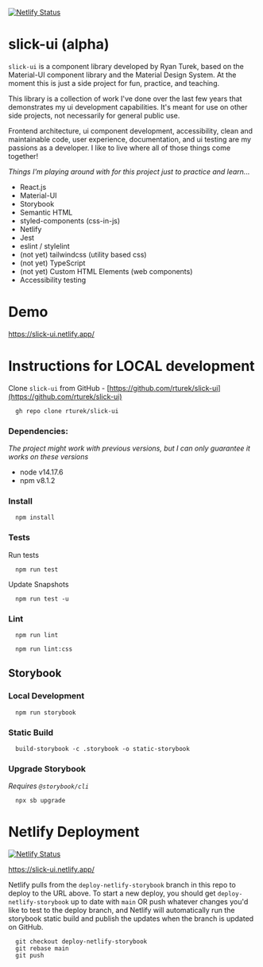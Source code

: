 [![Netlify Status](https://api.netlify.com/api/v1/badges/73200f96-fc74-4825-98cd-a97f105e3155/deploy-status)](https://app.netlify.com/sites/slick-ui/deploys)

# slick-ui (alpha)
`slick-ui` is a component library developed by Ryan Turek, based on the Material-UI component library and the Material Design System. At the moment this is just a side project for fun, practice, and teaching.

This library is a collection of work I've done over the last few years that demonstrates my ui development capabilities. It's meant for use on other side projects, not necessarily for general public use.

Frontend architecture, ui component development, accessibility, clean and maintainable code, user experience, documentation, and ui testing are my passions as a developer. I like to live where all of those things come together!

_Things I'm playing around with for this project just to practice and learn..._
- React.js
- Material-UI
- Storybook
- Semantic HTML
- styled-components (css-in-js)
- Netlify
- Jest
- eslint / stylelint
- (not yet) tailwindcss (utility based css)
- (not yet) TypeScript
- (not yet) Custom HTML Elements (web components)
- Accessibility testing

# Demo
https://slick-ui.netlify.app/

# Instructions for LOCAL development

Clone `slick-ui` from GitHub - [https://github.com/rturek/slick-ui](https://github.com/rturek/slick-ui)

  ```shell
    gh repo clone rturek/slick-ui
  ```

### Dependencies:

_The project might work with previous versions, but I can only guarantee it works on these versions_
- node v14.17.6
- npm v8.1.2

### Install

  ```shell
    npm install
  ```

### Tests

Run tests
  ```shell
    npm run test
  ```

Update Snapshots
  ```shell
    npm run test -u
  ```

### Lint

  ```shell
    npm run lint
  ```

  ```shell
    npm run lint:css
  ```

## Storybook

### Local Development
  ```shell
    npm run storybook
  ```

### Static Build
  ```shell
    build-storybook -c .storybook -o static-storybook
  ```

### Upgrade Storybook

_Requires `@storybook/cli`_
  ```shell
    npx sb upgrade
  ```

# Netlify Deployment

[![Netlify Status](https://api.netlify.com/api/v1/badges/73200f96-fc74-4825-98cd-a97f105e3155/deploy-status)](https://app.netlify.com/sites/slick-ui/deploys)

https://slick-ui.netlify.app/

Netlify pulls from the `deploy-netlify-storybook` branch in this repo to deploy to the URL above. To start a new deploy, you should get `deploy-netlify-storybook` up to date with `main` OR push whatever changes you'd like to test to the deploy branch, and Netlify will automatically run the storybook static build and publish the updates when the branch is updated on GitHub.

  ```shell
    git checkout deploy-netlify-storybook
    git rebase main
    git push
  ```


<!--
NOTE: This is from an old repo that I wrote, and may not work for slick-ui but I'm leaving it here for now.

- Yarn Linking
  - Because of shared dev and peer dependencies (like `react` and `material-ui`), you have to do some special things locally to point your application towards the `slick-ui` library for local Slick development in conjunction with your application.
  - Delete `node_modules` in both the `slick-ui` and `modernmsg/client` directories (or wherever your local app is)
  - run `yarn install` in `modernmsg/client`
  - run `yarn link` in `slick-ui`
  - run `yarn link @slick-ui/core` in `modernmsg/client`
  - DO NOT run `yarn install` again or the link may be broken and you will have to repeat these steps. You should just be able to build either or both projects from here on out.
- Hot-Reloading For ModernMsg/Client
  - Run the application in watch mode a you normally would (e.g. `foreman s -f Procfile.hot` etc.)
  - In the slick-ui repo, run `yarn build` to re-build the distributed files on file changes (you'll need to do this manually), and foreman should pick up the updates immediately and re-build the app. This is because Yarn Link is pointing to the new build in the slick repo
 -->
